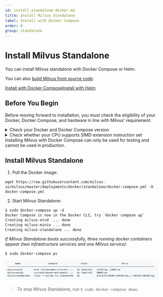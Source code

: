 ```yaml
---
id: install_standalone-docker.md
title: Install Milvus Standalone
label: Install with Docker Compose
order: 0
group: standalone
---
```


# Install Milvus Standalone
You can install Milvus standalone with Docker Compose or Helm.

You can also [build Milvus from source code](https://github.com/milvus-io/milvus/blob/master/INSTALL.md).

<div class="tab-wrapper"><a href="install_standalone-docker.md" class='active '>Install with Docker Compose</a><a href="install_standalone-helm.md" class=''>Install with Helm</a></div>

## Before You Begin

Before moving forward to installation, you must check the eligibility of your Docker, Docker Compose, and hardware in line with Milvus' requirement.

<details><summary>Check your Docker and Docker Compose version</summary>

<li>Docker version 19.03 or higher is required. </li>
<li>Docker Compose version 1.25.1 or higher is required. </li>
</details>

<details><summary>Check whether your CPU supports SIMD extension instruction set</summary>

Milvus' computing operations depend on CPU’s support for SIMD (Single Instruction, Multiple Data) extension instruction set. Whether your CPU supports SIMD extension instruction set is crucial to index building and vector similarity search within Milvus. Ensure that your CPU supports at least one of the following SIMD instruction sets:

- SSE4.2
- AVX
- AVX2
- AVX512

Run the lscpu command to check if your CPU supports the SIMD instruction sets mentioned above:

```
$ lscpu | grep -e sse4_2 -e avx -e avx2 -e avx512
```
</details>


<div class="alert note">
Installing Milvus with Docker Compose can only be used for testing and cannot be used in production.
</div>


## Install Milvus Standalone


1. Pull the Docker image:

```
wget https://raw.githubusercontent.com/milvus-io/milvus/master/deployments/docker/standalone/docker-compose.yml -O docker-compose.yml
```

2. Start Milvus Standalone:

```
$ sudo docker-compose up -d
Docker Compose is now in the Docker CLI, try `docker compose up`
Creating milvus-etcd  ... done
Creating milvus-minio ... done
Creating milvus-standalone ... done
```

*If Milvus Standalone boots successfully, three running docker containers appear (two infrastructure services and one Milvus service):*

```
$ sudo docker-compose ps
```
![Running Docker containers](../../../../assets/install_standalone.png)

> To stop Milvus Standalone, run ```$ sudo docker-compose down```.

